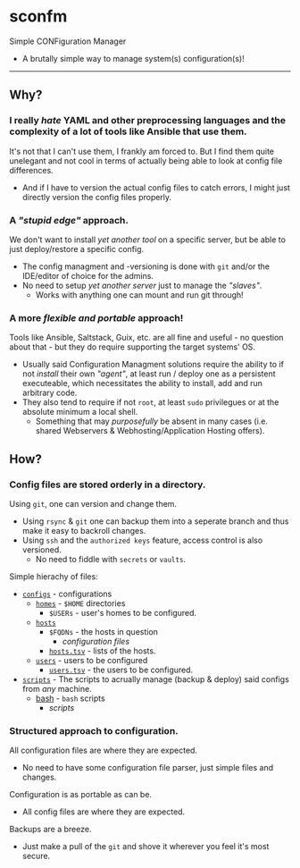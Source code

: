 # sconfm
Simple CONFiguration Manager 
- A brutally simple way to manage system(s) configuration(s)!

---

##	Why?

###	I really *hate* YAML and other preprocessing languages and the complexity of a lot of tools like Ansible that use them.

It's not that I can't use them, I frankly am forced to. But I find them quite unelegant and not cool in terms of actually being able to look at config file differences.
- And if I have to version the actual config files to catch errors, I might just directly version the config files properly.


###	A *"stupid edge"* approach.

We don't want to install *yet another tool* on a specific server, but be able to just deploy/restore a specific config.
- The config managment and -versioning is done with `git` and/or the IDE/editor of choice for the admins.
- No need to setup *yet another server* just to manage the *"slaves"*.
  - Works with anything one can mount and run git through!


### A more *flexible and portable* approach!

Tools like Ansible, Saltstack, Guix, etc. are all fine and useful -  no question about that - but they do require supporting the target systems' OS.
- Usually said Configuration Managment solutions require the ability to if not *install* their own *"agent"*, at least run / deploy one as a persistent executeable, which necessitates the ability to install, add and run arbitrary code.
- They also tend to require if not `root`, at least `sudo` privilegues or at the absolute minimum a local shell. 
  - Something that may *purposefully* be absent in many cases (i.e. shared Webservers & Webhosting/Application Hosting offers).


##	How?
###	Config files are stored orderly in a directory.

Using `git`, one can version and change them.
- Using `rsync` &  `git` one can backup them into a seperate branch and thus make it easy to backroll changes.
- Using `ssh` and the `authorized keys` feature, access control is also versioned.
  - No need to fiddle with `secrets` or `vaults`.

Simple hierachy of files:
- [`configs`](configs) - configurations
  - [`homes`](configs/homes) - `$HOME` directories
    - `$USERs` - user's homes to be configured.
  - [`hosts`](configs/hosts)
    - `$FQDNs` - the hosts in question
      - *configuration files*
    - [`hosts.tsv`](configs/hosts/hosts.tsv) - lists of the hosts.
  - [`users`](configs/users) - users to be configured
    - [`users.tsv`](configs/users/users.tsv) - the users to be configured.
- [`scripts`](scripts) - The scripts to acrually manage (backup & deploy) said configs from *any* machine.
  - [bash](scripts/bash) - `bash` scripts
    - *scripts*


###	Structured approach to configuration.

All configuration files are where they are expected.
- No need to have some configuration file parser, just simple files and changes.

Configuration is as portable as can be.
- All config files are where they are expected.

Backups are a breeze.
- Just make a pull of the `git` and shove it wherever you feel it's most secure.



